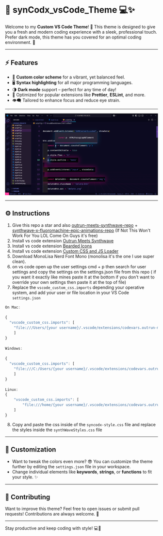 # 🎨 synCodx_vsCode_Theme 💻✨

Welcome to my **Custom VS Code Theme**! 🚀 This theme is designed to give you a fresh and modern coding experience with a sleek, professional touch. Prefer dark mode, this theme has you covered for an optimal coding environment. 🌟

---

## ⚡ Features
- 🎨 **Custom color scheme** for a vibrant, yet balanced feel.
- 🖥️ **Syntax highlighting** for all major programming languages.
- 🌗 **Dark mode** support – perfect for any time of day!
- 🔧 Optimized for popular extensions like **Prettier**, **ESLint**, and more.
- 👁️‍🗨️ Tailored to enhance focus and reduce eye strain.

---

![enter image description here](synCodx.png?raw=true)

---

## ⚙️ Instructions

 1. Give this repo a star and also [outrun-meets-synthwave-repo](https://marketplace.visualstudio.com/items?itemName=codevars.outrun-meets-synthwave) + [synthwave-x-fluoromachine-epic-animations-repo](https://github.com/thecodemonkey/synthwave-x-fluoromachine-epic-animations) (If Not This Won't Work For You LOL Come On Guys it's free)
 2. Install vs code extension [Outrun Meets Synthwave](https://marketplace.visualstudio.com/items?itemName=codevars.outrun-meets-synthwave)
 3. Install vs code extension [Bearded Icons](https://marketplace.visualstudio.com/items?itemName=BeardedBear.beardedicons) 
 4. Install vs code extension [Custom CSS and JS Loader](https://marketplace.visualstudio.com/items?itemName=be5invis.vscode-custom-css) 
 5. Download MonoLisa Nerd Font Mono (monolisa it's the one I use super clean).
 6. on vs code open up the user settings cmd + p then search for user settings and copy the settings on the settings.json file from this repo ( if you want it exactly like mines paste it at the bottom if you don't want to override your own settings then paste it at the top of file)
 7. Replace the `vscode_custom_css.imports` depending your operative system, and add your user or file location in your VS Code `settings.json` 
```js
On Mac:

{
  "vscode_custom_css.imports": [
    "file:///Users/{your username}/.vscode/extensions/codevars.outrun-meets-synthwave-0.0.1/synthWaveStyles.css"
    ]
}

Windows:

{
  "vscode_custom_css.imports": [
    "file:///C:/Users/{your username}/.vscode/extensions/codevars.outrun-meets-synthwave-0.0.1/synthWaveStyles.css"
    ]
}

Linux:
{
    "vscode_custom_css.imports": [
        "file:///home/{your username}/.vscode/extensions/codevars.outrun-meets-synthwave-0.0.1/synthWaveStyles.css"
    ]
}
```
8. Copy and paste the css inside of the `syncodx-style.css` file and replace the styles inside the `synthWaveStyles.css` file

---

## 🔧 Customization

- Want to tweak the colors even more? 😎 You can customize the theme further by editing the `settings.json` file in your workspace.
- Change individual elements like **keywords**, **strings**, or **functions** to fit your style. ✨

---

## 🤝 Contributing

Want to improve this theme? Feel free to open issues or submit pull requests! Contributions are always welcome. 💪

---

Stay productive and keep coding with style! 💻🚀
